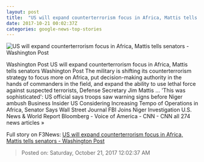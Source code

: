 ```yaml
---
layout: post
title:  "US will expand counterterrorism focus in Africa, Mattis tells senators - Washington Post"
date: 2017-10-21 00:02:37Z
categories: google-news-top-stories
---
```


![US will expand counterterrorism focus in Africa, Mattis tells senators - Washington Post](https://img.washingtonpost.com/rf/image_1484w/2010-2019/WashingtonPost/2017/10/20/National-Politics/Images/Congress_Military_65818-e6418.jpg?t=20170517)

Washington Post US will expand counterterrorism focus in Africa, Mattis tells senators Washington Post The military is shifting its counterterrorism strategy to focus more on Africa, put decision-making authority in the hands of commanders in the field, and expand the ability to use lethal force against suspected terrorists, Defense Secretary Jim Mattis ... 'This was sophisticated': US official says troops saw warning signs before Niger ambush Business Insider US Considering Increasing Tempo of Operations in Africa, Senator Says Wall Street Journal FBI Joins Niger Investigation U.S. News & World Report Bloomberg - Voice of America - CNN - CNN all 274 news articles »


Full story on F3News: [US will expand counterterrorism focus in Africa, Mattis tells senators - Washington Post](http://www.f3nws.com/n/KsyK)

> Posted on: Saturday, October 21, 2017 12:02:37 AM
